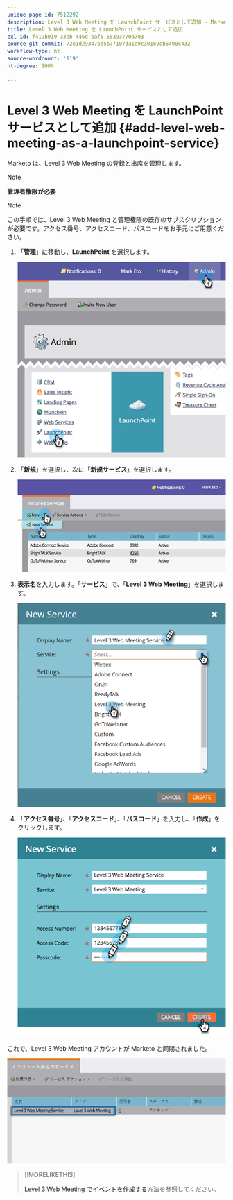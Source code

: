 ```yaml
---
unique-page-id: 7512292
description: Level 3 Web Meeting を LaunchPoint サービスとして追加 - Marketo ドキュメント - 製品ドキュメント
title: Level 3 Web Meeting を LaunchPoint サービスとして追加
exl-id: f419b019-33bb-446d-baf5-55393770a703
source-git-commit: 72e1d29347bd5b77107da1e9c30169cb6490c432
workflow-type: ht
source-wordcount: '119'
ht-degree: 100%

---
```


# Level 3 Web Meeting を LaunchPoint サービスとして追加 {#add-level-web-meeting-as-a-launchpoint-service}

Marketo は、Level 3 Web Meeting の登録と出席を管理します。

>[!NOTE]
>
>**管理者権限が必要**

>[!NOTE]
>
>この手順では、Level 3 Web Meeting と管理権限の既存のサブスクリプションが必要です。アクセス番号、アクセスコード、パスコードをお手元にご用意ください。

1. 「**管理**」に移動し、**LaunchPoint** を選択します。

   ![](assets/image2015-4-23-10-3a5-3a12.png)

1. 「**新規**」を選択し、次に「**新規サービス**」を選択します。

   ![](assets/level-3-web-meeting-new-service.png)

1. **表示名**&#x200B;を入力します。「**サービス**」で、「**Level 3 Web Meeting**」を選択します。

   ![](assets/new-service-level-3.png)

1. 「**アクセス番号**」、「**アクセスコード**」、「**パスコード**」を入力し、「**作成**」をクリックします。

   ![](assets/image2015-4-23-10-3a10-3a26.png)

これで、Level 3 Web Meeting アカウントが Marketo と同期されました。

![](assets/level-3-web-meeting.png)

>[!MORELIKETHIS]
>
>[Level 3 Web Meeting でイベントを作成する](/help/marketo/product-docs/demand-generation/events/create-an-event/create-an-event-with-level-3-web-meeting.md)方法を参照してください。
